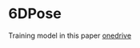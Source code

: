 # 6DPose

Training model in this paper  [onedrive](https://www.baidu.com](https://1drv.ms/u/s!AsGTIFMUZhECghnJXeT270sD6YPK?e=FfaiV9)/) 
